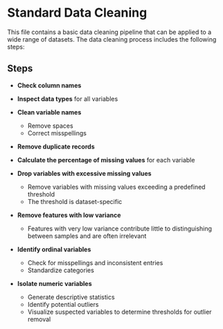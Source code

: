 # Standard Data Cleaning

This file contains a basic data cleaning pipeline that can be applied to a wide range of datasets. The data cleaning process includes the following steps:

## Steps

- **Check column names**

- **Inspect data types** for all variables

- **Clean variable names**
  - Remove spaces
  - Correct misspellings

- **Remove duplicate records**

- **Calculate the percentage of missing values** for each variable

- **Drop variables with excessive missing values**
  - Remove variables with missing values exceeding a predefined threshold  
  - The threshold is dataset-specific

- **Remove features with low variance**
  - Features with very low variance contribute little to distinguishing between samples and are often irrelevant

- **Identify ordinal variables**
  - Check for misspellings and inconsistent entries
  - Standardize categories

- **Isolate numeric variables**
  - Generate descriptive statistics
  - Identify potential outliers
  - Visualize suspected variables to determine thresholds for outlier removal
